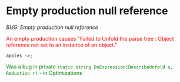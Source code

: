 # Empty production null reference
_BUG: Empty production null reference_

<span style="color:red">An empty production causes "Failed to Unfold the parse tree : Object reference not set to an instance of an object."</span>

```apples ->;```

<span style="color:green">Was a bug in private ```static string DoExpression(DescribeUnfold u, Reduction r)```  - in Optimizations</span>
